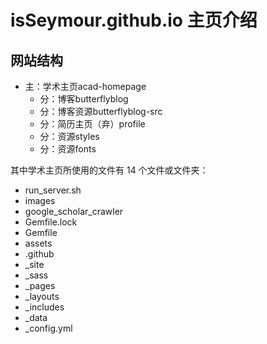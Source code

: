 # isSeymour.github.io 主页介绍

## 网站结构
- 主：学术主页acad-homepage
  - 分：博客butterflyblog
  - 分：博客资源butterflyblog-src
  - 分：简历主页（弃）profile
  - 分：资源styles
  - 分：资源fonts

其中学术主页所使用的文件有 14 个文件或文件夹：
- run_server.sh
- images
- google_scholar_crawler
- Gemfile.lock
- Gemfile
- assets
- .github
- _site
- _sass
- _pages
- _layouts
- _includes
- _data
- _config.yml
